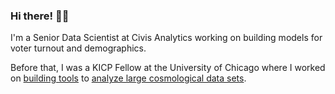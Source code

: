 ### Hi there! 👋:penguin:
I'm a Senior Data Scientist at Civis Analytics working on building models for voter turnout and demographics. 


Before that, I was a KICP Fellow at the University of Chicago where I worked on [building tools](https://github.com/SPIDER-CMB/xfaster) to [analyze large cosmological data sets](https://arxiv.org/abs/2104.01172).

<!--
**annegambrel/annegambrel** is a ✨ _special_ ✨ repository because its `README.md` (this file) appears on your GitHub profile.

Here are some ideas to get you started:

- 🔭 I’m currently working on ...
- 🌱 I’m currently learning ...
- 👯 I’m looking to collaborate on ...
- 🤔 I’m looking for help with ...
- 💬 Ask me about ...
- 📫 How to reach me: ...
- 😄 Pronouns: ...
- ⚡ Fun fact: ...
-->
